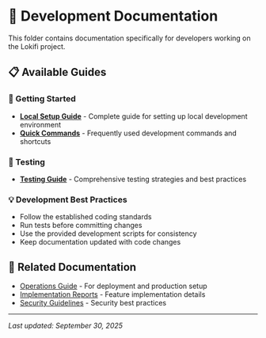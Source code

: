# 🔧 Development Documentation

This folder contains documentation specifically for developers working on the Lokifi project.

## 📋 Available Guides

### 🚀 Getting Started
- **[Local Setup Guide](./local-setup-guide.md)** - Complete guide for setting up local development environment
- **[Quick Commands](./quick-commands.md)** - Frequently used development commands and shortcuts

### 🧪 Testing
- **[Testing Guide](./testing-guide.md)** - Comprehensive testing strategies and best practices

### 💡 Development Best Practices
- Follow the established coding standards
- Run tests before committing changes
- Use the provided development scripts for consistency
- Keep documentation updated with code changes

## 🔗 Related Documentation
- [Operations Guide](../operations/) - For deployment and production setup
- [Implementation Reports](../implementation/) - Feature implementation details
- [Security Guidelines](../security/) - Security best practices

---
*Last updated: September 30, 2025*